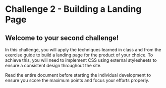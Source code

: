 # Challenge 2 - Building a Landing Page

## Welcome to your second challenge!

In this challenge, you will apply the techniques learned in class and from the exercise guide to build a landing page for the product of your choice. To achieve this, you will need to implement CSS using external stylesheets to ensure a consistent design throughout the site.

Read the entire document before starting the individual development to ensure you score the maximum points and focus your efforts properly.
